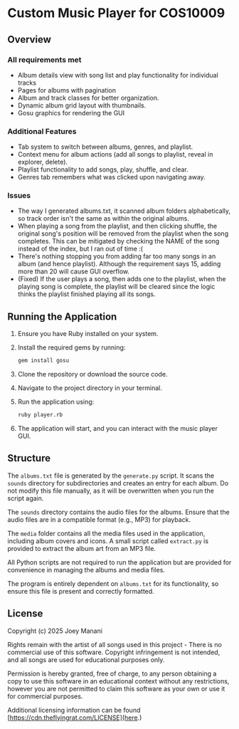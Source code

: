 # Custom Music Player for COS10009

## Overview

### All requirements met

- Album details view with song list and play functionality for individual tracks
- Pages for albums with pagination
- Album and track classes for better organization.
- Dynamic album grid layout with thumbnails.
- Gosu graphics for rendering the GUI

### Additional Features

- Tab system to switch between albums, genres, and playlist.
- Context menu for album actions (add all songs to playlist, reveal in explorer, delete).
- Playlist functionality to add songs, play, shuffle, and clear.
- Genres tab remembers what was clicked upon navigating away.

### Issues

- The way I generated albums.txt, it scanned album folders alphabetically, so track order isn't the same as within the original albums.
- When playing a song from the playlist, and then clicking shuffle, the original song's position will be removed from the playlist when the song completes. This can be mitigated by checking the NAME of the song instead of the index, but I ran out of time :(
- There's nothing stopping you from adding far too many songs in an album (and hence playlist). Although the requirement says 15, adding more than 20 will cause GUI overflow.
- (Fixed) If the user plays a song, then adds one to the playlist, when the playing song is complete, the playlist will be cleared since the logic thinks the playlist finished playing all its songs.

## Running the Application

1. Ensure you have Ruby installed on your system.
2. Install the required gems by running:

   ```bash
   gem install gosu
   ```

3. Clone the repository or download the source code.
4. Navigate to the project directory in your terminal.
5. Run the application using:

   ```bash
   ruby player.rb
   ```

6. The application will start, and you can interact with the music player GUI.

## Structure

The `albums.txt` file is generated by the `generate.py` script. It scans the `sounds` directory for subdirectories and creates an entry for each album. Do not modify this file manually, as it will be overwritten when you run the script again.

The `sounds` directory contains the audio files for the albums. Ensure that the audio files are in a compatible format (e.g., MP3) for playback.

The `media` folder contains all the media files used in the application, including album covers and icons. A small script called `extract.py` is provided to extract the album art from an MP3 file.

All Python scripts are not required to run the application but are provided for convenience in managing the albums and media files.

The program is entirely dependent on `albums.txt` for its functionality, so ensure this file is present and correctly formatted.

## License

Copyright (c) 2025 Joey Manani

Rights remain with the artist of all songs used in this project - There is no commercial use of this software. Copyright infringement is not intended, and all songs are used for educational purposes only.

Permission is hereby granted, free of charge, to any person obtaining a copy to use this software in an educational context without any restrictions, however you are not permitted to claim this software as your own or use it for commercial purposes.

Additional licensing information can be found [https://cdn.theflyingrat.com/LICENSE](here.)
